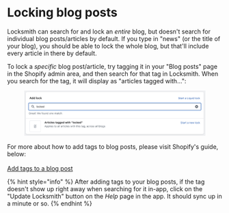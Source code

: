 # Locking blog posts

Locksmith can search for and lock an _entire_ blog, but doesn't search for individual blog posts/articles by default. If you type in "news" (or the title of your blog), you should be able to lock the whole blog, but that'll include every article in there by default.

To lock a _specific_ blog post/article, try tagging it in your "Blog posts" page in the Shopify admin area, and then search for that tag in Locksmith. When you search for the tag, it will display as "articles tagged with...":

<figure><img src="../../.gitbook/assets/Screenshot 2023-10-23 at 12.50.04 PM.png" alt=""><figcaption></figcaption></figure>

For more about how to add tags to blog posts, please visit Shopify's guide, below:\
\
[Add tags to a blog post\
](https://help.shopify.com/en/manual/online-store/blogs/writing-blogs#add-tags-to-a-blog-post)

{% hint style="info" %}
After adding tags to your blog posts, if the tag doesn't show up right away when searching for it in-app, click on the "Update Locksmith" button on the _Help_ page in the app. It should sync up in a minute or so.
{% endhint %}
